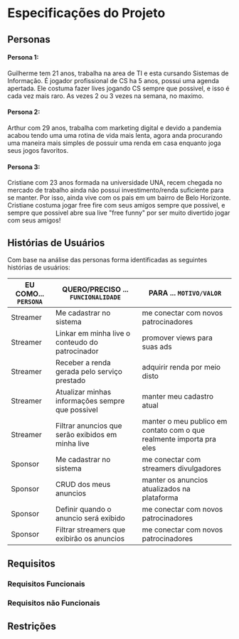 # Especificações do Projeto



## Personas

#### Persona 1:

   Guilherme tem 21 anos, trabalha na area de TI e esta cursando Sistemas de Informação. É 
jogador profissional de CS ha 5 anos, possui uma agenda apertada. Ele costuma fazer lives jogando CS sempre que possivel, e isso é cada vez mais raro. As vezes 2 ou 3 vezes na semana, no maximo.   

#### Persona 2:

   Arthur com 29 anos, trabalha com marketing digital e devido a pandemia acabou tendo uma 
uma rotina de vida mais lenta, agora anda procurando uma maneira mais 
simples de possuir uma renda em casa enquanto joga seus jogos favoritos.

#### Persona 3:

   Cristiane com 23 anos formada na universidade UNA, recem chegada no mercado de 
trabalho ainda não possui investimento/renda suficiente para se manter. Por isso, ainda vive com os pais em um bairro de Belo Horizonte. Cristiane costuma jogar free fire com seus amigos sempre que possivel, e sempre que possivel abre sua live "free funny" por ser muito divertido jogar com seus amigos!

## Histórias de Usuários
Com base na análise das personas forma identificadas as seguintes histórias de usuários:

|EU COMO... `PERSONA`| QUERO/PRECISO ... `FUNCIONALIDADE`                                                    |PARA ... `MOTIVO/VALOR`                    |
|--------------------|---------------------------------------------------------------------------------------|-------------------------------------------|
|Streamer  | Me cadastrar no sistema | me conectar com novos patrocinadores |
|Streamer  | Linkar em minha live o conteudo do patrocinador | promover views para suas ads |
|Streamer  | Receber a renda gerada pelo serviço prestado | adquirir renda por meio disto |
|Streamer  | Atualizar minhas informações sempre que possivel | manter meu cadastro atual |
|Streamer   | Filtrar anuncios que serão exibidos em minha live | manter o meu publico em contato com o que realmente importa pra eles |
|Sponsor   | Me cadastrar no sistema | me conectar com streamers divulgadores |
|Sponsor   | CRUD dos meus anuncios | manter os anuncios atualizados na plataforma |
|Sponsor   | Definir quando o anuncio será exibido | me conectar com novos patrocinadores |
|Sponsor   | Filtrar streamers que exibirão os anuncios | me conectar com novos patrocinadores |


## Requisitos

### Requisitos Funcionais


### Requisitos não Funcionais

## Restrições